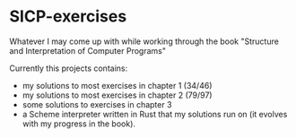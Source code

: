 # SICP-exercises
Whatever I may come up with while working through the book "Structure and Interpretation of Computer Programs"

Currently this projects contains:
- my solutions to most exercises in chapter 1 (34/46)
- my solutions to most exercises in chapter 2 (79/97)
- some solutions to exercises in chapter 3
- a Scheme interpreter written in Rust that my solutions run on (it evolves with my progress in the book).
